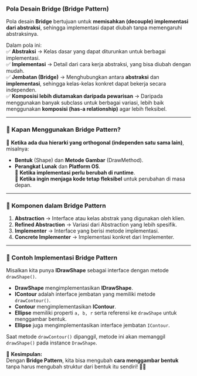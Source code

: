 ### **Pola Desain Bridge (Bridge Pattern)**  

Pola desain **Bridge** bertujuan untuk **memisahkan (decouple) implementasi dari abstraksi**, sehingga implementasi dapat diubah tanpa memengaruhi abstraksinya.  

Dalam pola ini:  
✅ **Abstraksi** → Kelas dasar yang dapat diturunkan untuk berbagai implementasi.  
✅ **Implementasi** → Detail dari cara kerja abstraksi, yang bisa diubah dengan mudah.  
✅ **Jembatan (Bridge)** → Menghubungkan antara **abstraksi** dan **implementasi**, sehingga kelas-kelas konkret dapat bekerja secara independen.  
✅ **Komposisi lebih diutamakan daripada pewarisan** → Daripada menggunakan banyak subclass untuk berbagai variasi, lebih baik menggunakan **komposisi (has-a relationship)** agar lebih fleksibel.  

---  

### **📌 Kapan Menggunakan Bridge Pattern?**
🔹 **Ketika ada dua hierarki yang orthogonal (independen satu sama lain)**, misalnya:  
   - **Bentuk** (Shape) dan **Metode Gambar** (DrawMethod).  
   - **Perangkat Lunak** dan **Platform OS**.  
🔹 **Ketika implementasi perlu berubah di runtime**.  
🔹 **Ketika ingin menjaga kode tetap fleksibel** untuk perubahan di masa depan.  

---

### **📌 Komponen dalam Bridge Pattern**
1. **Abstraction** → Interface atau kelas abstrak yang digunakan oleh klien.  
2. **Refined Abstraction** → Variasi dari Abstraction yang lebih spesifik.  
3. **Implementer** → Interface yang berisi metode implementasi.  
4. **Concrete Implementer** → Implementasi konkret dari Implementer.  

---

### **📌 Contoh Implementasi Bridge Pattern**  
Misalkan kita punya **IDrawShape** sebagai interface dengan metode `drawShape()`.  
- **DrawShape** mengimplementasikan **IDrawShape**.  
- **IContour** adalah interface jembatan yang memiliki metode `drawContour()`.  
- **Contour** mengimplementasikan **IContour**.  
- **Ellipse** memiliki properti `a, b, r` serta referensi ke `drawShape` untuk menggambar bentuk.  
- **Ellipse** juga mengimplementasikan interface jembatan `IContour`.  

Saat metode `drawContour()` dipanggil, metode ini akan memanggil `drawShape()` pada instance `DrawShape`.  

🚀 **Kesimpulan:**  
Dengan **Bridge Pattern**, kita bisa mengubah **cara menggambar bentuk** tanpa harus mengubah struktur dari bentuk itu sendiri! 🎨✨
